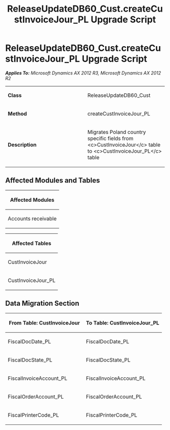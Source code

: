 ﻿---
title: ReleaseUpdateDB60_Cust.createCustInvoiceJour_PL Upgrade Script
TOCTitle: ReleaseUpdateDB60_Cust.createCustInvoiceJour_PL Upgrade Script
ms:assetid: 1f9a5107-e752-b613-22a9-738bb94201c0
ms:mtpsurl: https://msdn.microsoft.com/en-us/library/JJ684872(v=AX.60)
ms:contentKeyID: 49707071
ms.date: 05/18/2015
mtps_version: v=AX.60
---

# ReleaseUpdateDB60\_Cust.createCustInvoiceJour\_PL Upgrade Script 


_**Applies To:** Microsoft Dynamics AX 2012 R3, Microsoft Dynamics AX 2012 R2_

<table>
<colgroup>
<col style="width: 50%" />
<col style="width: 50%" />
</colgroup>
<tbody>
<tr class="odd">
<td><p><strong>Class</strong></p></td>
<td><p>ReleaseUpdateDB60_Cust</p></td>
</tr>
<tr class="even">
<td><p><strong>Method</strong></p></td>
<td><p>createCustInvoiceJour_PL</p></td>
</tr>
<tr class="odd">
<td><p><strong>Description</strong></p></td>
<td><p>Migrates Poland country specific fields from &lt;c&gt;CustInvoiceJour&lt;/c&gt; table to &lt;c&gt;CustInvoiceJour_PL&lt;/c&gt; table</p></td>
</tr>
</tbody>
</table>


## Affected Modules and Tables

<table>
<colgroup>
<col style="width: 100%" />
</colgroup>
<thead>
<tr class="header">
<th><p>Affected Modules</p></th>
</tr>
</thead>
<tbody>
<tr class="odd">
<td><p>Accounts receivable</p></td>
</tr>
</tbody>
</table>


<table>
<colgroup>
<col style="width: 100%" />
</colgroup>
<thead>
<tr class="header">
<th><p>Affected Tables</p></th>
</tr>
</thead>
<tbody>
<tr class="odd">
<td><p>CustInvoiceJour</p></td>
</tr>
<tr class="even">
<td><p>CustInvoiceJour_PL</p></td>
</tr>
</tbody>
</table>


## Data Migration Section

<table>
<colgroup>
<col style="width: 50%" />
<col style="width: 50%" />
</colgroup>
<thead>
<tr class="header">
<th><p>From Table: CustInvoiceJour</p></th>
<th><p>To Table: CustInvoiceJour_PL</p></th>
</tr>
</thead>
<tbody>
<tr class="odd">
<td><p>FiscalDocDate_PL</p></td>
<td><p>FiscalDocDate_PL</p></td>
</tr>
<tr class="even">
<td><p>FiscalDocState_PL</p></td>
<td><p>FiscalDocState_PL</p></td>
</tr>
<tr class="odd">
<td><p>FiscalInvoiceAccount_PL</p></td>
<td><p>FiscalInvoiceAccount_PL</p></td>
</tr>
<tr class="even">
<td><p>FiscalOrderAccount_PL</p></td>
<td><p>FiscalOrderAccount_PL</p></td>
</tr>
<tr class="odd">
<td><p>FiscalPrinterCode_PL</p></td>
<td><p>FiscalPrinterCode_PL</p></td>
</tr>
</tbody>
</table>

  


